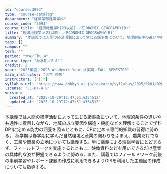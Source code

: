 ```yaml
---
id: "course:3093"
type: "course-catalog"
department: "経済学部経済学科"
course_code: "3093"
course_title: "経済地理学b(23以前) ／ECONOMIC GEOGRAPHY(B)"
title: "経済地理学b(23以前) ／ECONOMIC GEOGRAPHY(B)"
summary: "本講義では人間の経済活動によって生じる諸事象について、地理的条件の違いや共通性に着目しながら、地域の成立要因や構造・機能などを理解することで学科DP1に定める能力の涵養を図るとともに、CPに定める専門的知識の習得に努める。 秋学期は春学期に…"
tags: []
campus: ""
term: ""
period: "木4／Thu 4"
course_type: "秋学期／Fall"
credits: 2
year: "2025年度／2025 Academic Year 秋学期／FALL SEMESTER"
main_instructor: "大竹 伸郎"
instructors: ["[]"]
syllabus_url: "https://www.dokkyo.ac.jp/research/syllabus/2025/0201/0201_03093_ja_JP.html"
license: "CC-BY-4.0"
version:
  created_at: "2025-10-29T12:47:51.635451Z"
  updated_at: "2025-10-29T12:47:51.635451Z"
---
```

本講義では人間の経済活動によって生じる諸事象について、地理的条件の違いや共通性に着目しながら、地域の成立要因や構造・機能などを理解することで学科DP1に定める能力の涵養を図るとともに、CPに定める専門的知識の習得に努める。 秋学期は春学期に学んだ自然環境と産業の関わりをふまえ、農業だけでなく、工業や商業の立地についても講義する。単に講義による理論学習にとどまらず、フィールドワークを実施するとともに、映像資料などを用いできるだけ産業の具体的な姿が把握できるように努める。また、講義ではフィールドワーク前後の事前学習やレポート課題の作成に利用できるようGISを利用した主題図の作成についても指導する。
